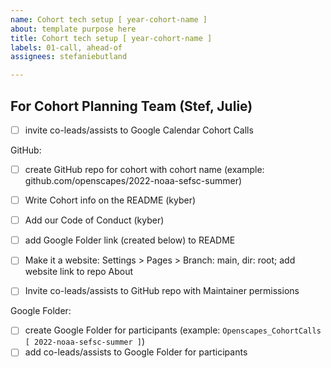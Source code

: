 ```yaml
---
name: Cohort tech setup [ year-cohort-name ]
about: template purpose here
title: Cohort tech setup [ year-cohort-name ]
labels: 01-call, ahead-of
assignees: stefaniebutland

---
```


## For Cohort Planning Team (Stef, Julie)

- [ ] invite co-leads/assists to Google Calendar Cohort Calls

GitHub:
-   [ ] create GitHub repo for cohort with cohort name (example: github.com/openscapes/2022-noaa-sefsc-summer)
-   [ ] Write Cohort info on the README (kyber)
-   [ ] Add our Code of Conduct (kyber)
-   [ ] add Google Folder link (created below) to README
-   [ ] Make it a website: Settings \> Pages \> Branch: main, dir: root; add website link to repo About
-   [ ] Invite co-leads/assists to GitHub repo with Maintainer permissions


Google Folder:
-   [ ] create Google Folder for participants (example: `Openscapes_CohortCalls [ 2022-noaa-sefsc-summer ]`)
-   [ ] add co-leads/assists to Google Folder for participants
